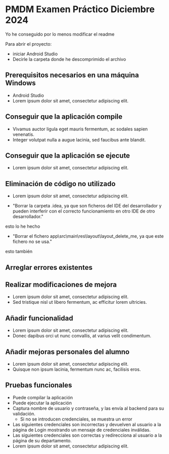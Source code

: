 # PMDM Examen Práctico Diciembre 2024

Yo he conseguido por lo menos modificar el readme

Para abrir el proyecto:

- iniciar Android Studio
- Decirle la carpeta donde he descomprimido el archivo


## Prerequisitos necesarios en una máquina Windows

- Android Studio
- Lorem ipsum dolor sit amet, consectetur adipiscing elit.

## Conseguir que la aplicación compile

- Vivamus auctor ligula eget mauris fermentum, ac sodales sapien venenatis.
- Integer volutpat nulla a augue lacinia, sed faucibus ante blandit.

## Conseguir que la aplicación se ejecute

- Lorem ipsum dolor sit amet, consectetur adipiscing elit.

## Eliminación de código no utilizado

- Lorem ipsum dolor sit amet, consectetur adipiscing elit.


- "Borrar la carpeta .idea, ya que son ficheros del IDE del desarrollador y pueden interferir con el correcto funcionamiento en otro IDE de otro desarrollador."

esto lo he hecho

- "Borrar el fichero app\src\main\res\layout\layout_delete_me, ya que este fichero no se usa."

esto también

## Arreglar errores existentes




## Realizar modificaciones de mejora

- Lorem ipsum dolor sit amet, consectetur adipiscing elit.
- Sed tristique nisl ut libero fermentum, ac efficitur lorem ultricies.

## Añadir funcionalidad

- Lorem ipsum dolor sit amet, consectetur adipiscing elit.
- Donec dapibus orci ut nunc convallis, at varius velit condimentum.

## Añadir mejoras personales del alumno

- Lorem ipsum dolor sit amet, consectetur adipiscing elit.
- Quisque non ipsum lacinia, fermentum nunc ac, facilisis eros.

## Pruebas funcionales

- Puede compilar la aplicación
- Puede ejecutar la aplicación
- Captura nombre de usuario y contraseña, y las envía al backend para su validación.
  - Si no se introducen credenciales, se muestra un error
- Las siguientes credenciales son incorrectas y devuelven al usuario a la página de Login mostrando un mensaje de credenciales inválidas.
- Las siguientes credenciales son correctas y redirecciona al usuario a la página de su departamento.
- Lorem ipsum dolor sit amet, consectetur adipiscing elit.
